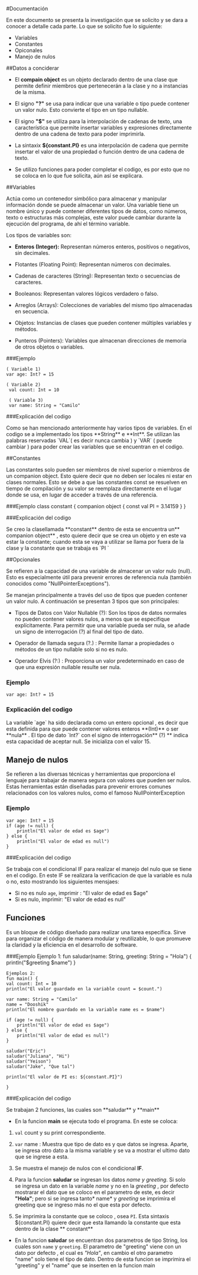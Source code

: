 #Documentación

<p>
En este documento se presenta la investigación que se solicito y se dara a conocer a detalle cada parte. Lo que se solicito fue lo siguiente:
</p>

- Variables
- Constantes
- Opiconales
- Manejo de nulos

##Datos a conciderar

- El **compain object** es un objeto declarado dentro de una clase que permite definir miembros que pertenecerán a la clase y no a instancias de la misma.

- El signo **"?"** se usa para indicar que una variable o tipo puede contener un valor nulo. Esto convierte el tipo en un tipo nullable.

- El signo **"$"** se utiliza para la interpolación de cadenas de texto, una característica que permite insertar variables y expresiones directamente dentro de una cadena de texto para poder imprimirla.

- La sintaxix **${constant.PI}** es una interpolación de cadena que permite insertar el valor de una propiedad o función dentro de una cadena de texto.

- Se utilizo funciones para poder completar el codigo, es por esto que no se coloca en lo que fue solicita, aún así se explicara.


##Variables
<p>
Actúa como un contenedor simbólico para almacenar y manipular información donde se puede almacenar un valor. Una variable tiene un nombre único y puede contener diferentes tipos de datos, como números, texto o estructuras más complejas, este valor puede cambiar durante la ejecución del programa, de ahí el término variable. 

Los tipos de variables son:
</p>

- **Enteros (Integer):** Representan números enteros, positivos o negativos, sin decimales. 

- Flotantes (Floating Point): Representan números con decimales.

- Cadenas de caracteres (String): Representan texto o secuencias de caracteres. 

- Booleanos: Representan valores lógicos verdadero o falso.

- Arreglos (Arrays): Colecciones de variables del mismo tipo almacenadas en secuencia.

- Objetos: Instancias de clases que pueden contener múltiples variables y métodos.

- Punteros (Pointers): Variables que almacenan direcciones de memoria de otros objetos 	o variables.

###Ejemplo

	( Variable 1)
	var age: Int? = 15

	( Variable 2)
	 val count: Int = 10
	 
	 ( Variable 3)
	 var name: String = "Camilo"


###Explicación del codigo 
<p>
Como se han mencionado anteriormente hay varios tipos de variables. En el codigo se a implementado los tipos **String** e **Int**. Se utilizan las palabras reservadas `VAL`( es decir nunca cambia ) y `VAR` ( puede cambiar ) para poder crear las variables que se encuentran en el codigo. 
</p>

##Constantes

<P>
Las constantes solo pueden ser miembros de nivel superior o miembros de un companion object. Esto quiere decir que no deben ser locales ni estar en clases normales. Esto se debe a que las constantes const se resuelven en tiempo de compilación y su valor se reemplaza directamente en el lugar donde se usa, en lugar de acceder a través de una referencia.
</P>

###Ejemplo
	class constant {
    	companion object {
        	const val PI = 3.14159
	 }
	}

###Explicación del codigo 
<p>
 Se creo la clasellamada **constant** dentro de esta se encuentra un** companion object** , esto quiere decir que se crea un objeto y en este va estar la constante; cuando esta se vaya a utilizar se llama por fuera de la clase y la constante que se trabaja es `PI `
</p>

##Opcionales
<p>
Se refieren a la capacidad de una variable de almacenar un valor nulo (null). Esto es especialmente útil para prevenir errores de referencia nula (también conocidos como "NullPointerExceptions"). 

Se manejan principalmente a través del uso de tipos que pueden contener un valor nulo. A continuación se presentan 3 tipos que son principales:
</p>

- Tipos de Datos con Valor Nullable (?): Son los tipos de datos normales no pueden contener valores nulos, a menos que se especifique explícitamente. Para permitir que una variable pueda ser nula, se añade un signo de interrogación (?) al final del tipo de dato.
- Operador de llamada segura (?.) : Permite llamar a propiedades o métodos de un tipo nullable solo si no es nulo.

- Operador Elvis (?:) : Proporciona un valor predeterminado en caso de que una expresión nullable resulte ser nula.

### Ejemplo
	var age: Int? = 15

### Explicación del codigo
<p>La variable `age` ha sido declarada como un entero opcional , es decir que esta definida para que puede contener valores enteros **(Int)** o ser **nula** .  El tipo de dato `Int?` con el signo de interrogación** (?) ** indica esta capacidad de aceptar null. Se inicializa con el valor 15. 
</p>

## Manejo de nulos
<p>Se refieren a las diversas técnicas y herramientas que proporciona el lenguaje para trabajar de manera segura con valores que pueden ser nulos. Estas herramientas están diseñadas para prevenir errores comunes relacionados con los valores nulos, como el famoso NullPointerException 
</p>

### Ejemplo
	var age: Int? = 15
	if (age != null) {
        println("El valor de edad es $age")
    } else {
        println("El valor de edad es null")
    }

###Explicación del codigo
<p>Se trabaja con el condicional IF para realizar el manejo del nulo que se tiene en el codigo. En este IF se realizara la verificacion de que la variable es nula o no, esto mostrando los siguientes mensjaes:
</p>

- Si no es nulo `age`, imprimir : "El valor de edad es $age"
- Si es nulo, imprimir: "El valor de edad es null"

## Funciones

<p> Es un bloque de código diseñado para realizar una tarea específica. Sirve para organizar el código de manera modular y reutilizable, lo que promueve la claridad y la eficiencia en el desarrollo de software.
</p>

###Ejemplo
	Ejemplo 1:
	fun saludar(name: String, greeting: String = "Hola") {
    	println("$greeting $name")
	}
	
	Ejemplos 2: 
	fun main() {
    val count: Int = 10
    println("El valor guardado en la variable count = $count.")

    var name: String = "Camilo"
    name = "Dooshik"
    println("El nombre guardado en la variable name es = $name")

    if (age != null) {
        println("El valor de edad es $age")
    } else {
        println("El valor de edad es null")
    }

    saludar("Eric")
    saludar("Juliana", "Hi")
    saludar("Yeison")
    saludar("Jake", "Que tal")

    println("El valor de PI es: ${constant.PI}")
    
	}

###Explicación del codigo
<p>Se trabajan 2 funciones, las cuales son **saludar** y **main**</p>

- En la funcion **main**  se ejecuta todo el programa. En este se coloca:

1.  `val` count y su print correspondiente.

2.  `var` name : Muestra que tipo de dato es y que datos se ingresa. Aparte, se ingresa otro dato a la misma variable y se va a mostrar el ultimo dato que se ingrese a esta.

3. Se muestra el manejo de nulos con el condicional **IF**.

4. Para la funcion **saludar** se ingresan los datos *name y greeting*. Si solo se ingresa un dato en la variable *name* y no en la *greeting* , por defecto mostrarar el dato que se coloco en el parametro de este, es decir **"Hola"**; pero si se ingresa tanto* name* y *greeting* se imprimira el greeting que se ingreso más no el que esta por defecto.

5. Se imprimira la constante que se coloco , osea `PI`. Esta sintaxis ${constant.PI} quiere decir que esta llamando la constante que esta dentro de la clase ** constant**

-  En la funcion **saludar**  se encuentran dos parametros de tipo String, los cuales son `name` y `greeting`. El parametro de "greeting" viene con un dato por defecto , el cual es *"Hola"*, en cambio el otro parametro "name" solo tiene el tipo de dato. Dentro de esta funcion se imprimira el "greeting" y  el "name" que se inserten en la funcion main














